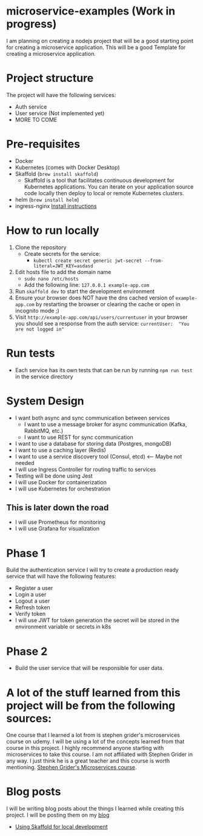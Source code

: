 # microservice-examples (Work in progress)
I am planning on creating a nodejs project that will be a good starting point for creating a microservice application. This will be a good Template for creating a microservice application.

# Project structure
The project will have the following services:
- Auth service
- User service (Not implemented yet)
- MORE TO COME

# Pre-requisites
- Docker
- Kubernetes (comes with Docker Desktop)
- Skaffold (`brew install skaffold`)
    - Skaffold is a tool that facilitates continuous development for Kubernetes applications. You can iterate on your application source code locally then deploy to local or remote Kubernetes clusters.
- helm (`brew install helm`)
- ingress-nginx [Install instructions](https://kubernetes.github.io/ingress-nginx/deploy/#quick-start)

# How to run locally
1. Clone the repository
    - Create secrets for the service:
        - `kubectl create secret generic jwt-secret --from-literal=JWT_KEY=asdasd`
2. Edit hosts file to add the domain name
    - `sudo nano /etc/hosts`
    - Add the following line: `127.0.0.1 example-app.com`
3. Run `skaffold dev` to start the development environment
4. Ensure your browser does NOT have the dns cached version of `example-app.com` by restarting the browser or clearing the cache or open in incognito mode ;)
5. Visit `http://example-app.com/api/users/currentuser` in your browser you should see a response from the auth service: `currentUser:	"You are not logged in"`

# Run tests
- Each service has its own tests that can be run by running `npm run test` in the service directory

# System Design
- I want both async and sync communication between services
    - I want to use a message broker for async communication (Kafka, RabbitMQ, etc.)
    - I want to use REST for sync communication
- I want to use a database for storing data (Postgres, mongoDB)
- I want to use a caching layer (Redis)
- I want to use a service discovery tool (Consul, etcd) <-- Maybe not needed
- I will use Ingress Controller for routing traffic to services
- Testing will be done using Jest
- I will use Docker for containerization
- I will use Kubernetes for orchestration
## This is later down the road
- I will use Prometheus for monitoring
- I will use Grafana for visualization

# Phase 1
Build the authentication service I will try to create a production ready service that will have the following features:
- Register a user
- Login a user
- Logout a user
- Refresh token
- Verify token
- I will use JWT for token generation the secret will be stored in the environment variable or secrets in k8s

# Phase 2
- Build the user service that will be responsible for user data.


# A lot of the stuff learned from this project will be from the following sources:
One course that I learned a lot from is stephen grider's microservices course on udemy. I will be using a lot of the concepts learned from that course in this project. I highly recommend anyone starting with microservices to take this course. I am not affiliated with Stephen Grider in any way. I just think he is a great teacher and this course is worth mentioning. [Stephen Grider's Microservices course](https://www.udemy.com/course/microservices-with-node-js-and-react/).

# Blog posts
I will be writing blog posts about the things I learned while creating this project. I will be posting them on my [blog](https://www.travisallister.com/blog)

- [Using Skaffold for local development](https://www.travisallister.com/post/using-skaffold-for-development-in-kubernetes)